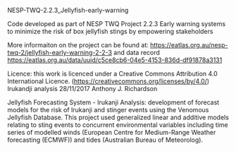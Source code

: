 NESP-TWQ-2.2.3_Jellyfish-early-warning

Code developed as part of NESP TWQ Project 2.2.3 Early warning systems to minimize the risk of box jellyfish stings by empowering stakeholders

More informaiton on the project can be found at: https://eatlas.org.au/nesp-twq-2/jellyfish-early-warning-2-2-3 and data record https://eatlas.org.au/data/uuid/c5ce8cb6-04e5-4153-836d-df91878a3131

Licence: this work is licenced under a Creative Commons Attribution 4.0 International Licence. (https://creativecommons.org/licenses/by/4.0/)
Irukandji analysis
28/11/2017
Anthony J. Richardson

Jellyfish Forecasting System - Irukanji Analysis: development of forecast models for the risk of Irukanji and stinger events using the Venomous Jellyfish Database. This project used generalized linear and additive models relating to sting events to concurrent environmental variables including time series of modelled winds (European Centre for Medium-Range Weather forecasting (ECMWF)) and tides (Australian Bureau of Meteorolog).
